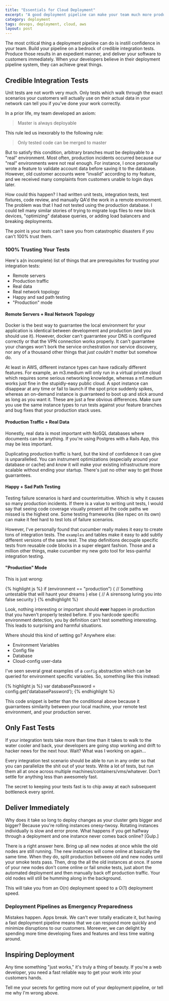 ```yaml
---
title: "Essentials for Cloud Deployment"
excerpt: "A good deployment pipeline can make your team much more productive and nimble. Here's my sage advice on the most crucial overlooked features of a deployment pipeline."
category: deployment
tags: devops, deployment, cloud, aws
layout: post
---
```


The most critical thing a deployment pipeline can do is instill confidence in your team. Build your pipeline on a bedrock of credible integration tests. Produce those results in an expedient manner, and deliver your software to customers immediately. When your developers believe in their deployment pipeline system, they can achieve great things.

## Credible Integration Tests

Unit tests are not worth very much. Only tests which walk through the exact scenarios your customers will actually use on their actual data in your network can tell you if you've done your work correctly.

In a prior life, my team developed an axiom:

> Master is always deployable

This rule led us inexorably to the following rule:

> Only tested code can be merged to master

But to satisfy this condition, arbitrary branches must be deployable to a "real" environment. Most often, production incidents occurred because our "real" environments were not real enough. For instance, I once personally wrote a feature to validate account data before saving it to the database. However, old customer accounts were "invalid" according to my feature, and we received many complaints from customers unable to login days later.

How could this happen? I had written unit tests, integration tests, test fixtures, code review, and manually QA'd the work in a remote environment. The problem was that I had not tested using the production database. I could tell many similar stories of trying to migrate logs files to new block devices, "optimizing" database queries, or adding load balancers and breaking deployments.

The point is your tests can't save you from catastrophic disasters if you can't 100% trust them.

### 100% Trusting Your Tests

Here's a(n incomplete) list of things that are prerequisites for trusting your integration tests:

 * Remote servers
 * Production traffic
 * Real data
 * Real network topology
 * Happy and sad path testing
 * "Production" mode

#### Remote Servers + Real Network Topology

Docker is the best way to guarrantee the local environment for your application is identical between development and production (and you should use it). However, docker can't guarrantee your DNS is configured correctly or that the VPN connection works properly. It can't guarrantee your changes won't bork the service orchestration nor service discovery, nor any of a thousand other things that _just couldn't matter_ but somehow do.

At least in AWS, different instance types can have radically different features. For example, an m3.medium will only run in a virtual private cloud which requires some serious networking knowledge, whereas a m1.medium works just fine in the stupidly-easy public cloud. A spot instance can disappear at any time or fail to launch if the spot price suddenly spikes, whereas an on-demand instance is guarranteed to boot up and stick around as long as you want it. These are just a few obvious differences. Make sure you use the same instance types to run tests against your feature branches and bug fixes that your production stack uses.

#### Production Traffic + Real Data

Honestly, real data is most important with NoSQL databases where documents can be anything. If you're using Postgres with a Rails App, this may be less important.

Duplicating production traffic is hard, but the kind of confidence it can give is unparallelled. You can instrument optimizations (especially around your database or cache) and _know_ it will make your existing infrastructure more scalable without ending your startup. There's just no other way to get those guarrantees.

#### Happy + Sad Path Testing

Testing failure scenarios is hard and counterintuitive. Which is why it causes so many production incidents. If there is a value to writing unit tests, I would say that seeing code coverage visually present all the code paths we missed is the highest one. Some testing frameworks (like rspec on its own) can make it feel hard to test lots of failure scenarios. 

However, I've personally found that cucumber really makes it easy to create tons of integration tests. The `examples` and tables make it easy to add subtly different versions of the same test. The step definitions decouple specific tests from reusable code blocks in a super elegant fashion. Those and a million other things, make cucumber my new goto tool for less-painful integration testing.

#### "Production" Mode

This is just wrong:

{% highlight js %}
if (environment == "production") {
  // Something untestable that will haunt your dreams
} else {
  // A sirensong luring you into false security
}
{% endhighlight %}

Look, nothing interesting or important should **ever** happen in production that you haven't properly tested before. If you hardcode specific environment detection, you by definition can't test something interesting. This leads to surprising and harmful situations.

Where should this kind of setting go? Anywhere else:

 * Environment Variables
 * Config file
 * Database
 * Cloud-config user-data

I've seen several great examples of a `config` abstraction which can be queried for environment specific variables. So, something like this instead:

{% highlight js %}
var databasePassword = config.get('databasePassword');
{% endhighlight %}

This code snippet is better than the conditional above because it guarrantees similarity between your local machine, your remote test environment, and your production server.

## Only Fast Tests

If your integration tests take more than time than it takes to walk to the water cooler and back, your developers are going stop working and drift to hacker news for the next hour. Wait? What was I working on again...

Every integration test scenario should be able to run in any order so that you can parallelize the shit out of your tests. Write a lot of tests, but run them all at once across multiple machines/containers/vms/whatever. Don't settle for anything less than awesomely fast.

The secret to keeping your tests fast is to chip away at each subsequent bottleneck every sprint.

## Deliver Immediately

Why does it take so long to deploy changes as your cluster gets bigger and bigger? Because you're rolling instances onesy-twosy. Rotating instances individually is slow and error prone. What happens if you get halfway through a deployment and one instance never comes back online? [Gulp.]

There is a right answer here. Bring up all new nodes at once while the old nodes are still running. The new instances will come online at basically the same time. When they do, split production between old and new nodes until your smoke tests pass. Then, drop the all the old instances at once. If some of your new nodes don't come online or fail smoke tests, just abort the automated deployment and then manually back off production traffic. Your old nodes will still be humming along in the background.

This will take you from an O(n) deployment speed to a O(1) deployment speed.

### Deployment Pipelines as Emergency Preparedness

Mistakes happen. Apps break. We can't ever totally eradicate it, but having a fast deployment pipeline means that we can respond more quickly and minimize disruptions to our customers. Moreever, we can delight by spending more time developing fixes and features and less time waiting around.

## Inspiring Deployment

Any time something "just works," it's truly a thing of beauty. If you're a web developer, you need a fast reliable way to get your work into your customers hands. 

Tell me your secrets for getting more out of your deployment pipeline, or tell me why I'm wrong above.

